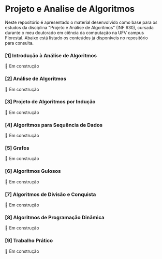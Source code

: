 # Projeto e Analise de Algoritmos

Neste repositório é apresentado o material desenvolvido como base para os estudos da disciplina "Projeto e Análise de Algoritmos" (INF 630), cursada durante o meu doutorado em ciência da computação na UFV campus Florestal. Abaixo está listado os conteúdos já disponíveis no repositório para consulta.

### [1] Introdução à Análise de Algoritmos

🚧 Em construção

### [2] Análise de Algoritmos

🚧 Em construção

### [3] Projeto de Algoritmos por Indução

🚧 Em construção

### [4] Algoritmos para Sequência de Dados

🚧 Em construção

### [5] Grafos

🚧 Em construção

### [6] Algoritmos Gulosos

🚧 Em construção

### [7] Algoritmos de Divisão e Conquista

🚧 Em construção

### [8] Algoritmos de Programação Dinâmica

🚧 Em construção

### [9] Trabalho Prático

🚧 Em construção